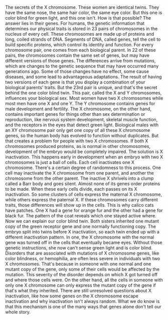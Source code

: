 
The secrets of the X chromosome.
These women are identical twins.
They have the same nose,
the same hair color,
the same eye color.
But this one is color blind
for green light,
and this one isn&#39;t.
How is that possible?
The answer lies in their genes.
For humans, the genetic information
that determines our physical traits
is stored in 23 pairs of chromosomes
in the nucleus of every cell.
These chromosomes are made up of proteins
and long, coiled strands of DNA.
Segments of DNA, called genes,
tell the cell to build specific proteins,
which control its identity and function.
For every chromosome pair,
one comes from each biological parent.
In 22 of these pairs, the chromosomes
contain the same set of genes,
but may have different versions
of those genes.
The differences arrive from mutations,
which are changes to the genetic sequence
that may have occurred 
many generations ago.
Some of those changes have no effect,
some cause diseases,
and some lead to advantageous adaptations.
The result of having two versions
of each gene
is that you display a combination
of your biological parents&#39; traits.
But the 23rd pair is unique,
and that&#39;s the secret behind
the one color blind twin.
This pair, called the X and Y chromosomes,
influences your biological sex.
Most women have two X chromosomes
while most men have one X and one Y.
The Y chromosome contains genes
for male development and fertility.
The X chromosome, on the other hand,
contains important genes for things other
than sex determination or reproduction,
like nervous system development,
skeletal muscle function,
and the receptors in the eyes
that detect green light.
Biological males with 
an XY chromosome pair
only get one copy of all these
X chromosome genes,
so the human body has evolved
to function without duplicates.
But that creates a problem
for people with two X chromosomes.
If both X chromosomes produced proteins,
as is normal in other chromosomes,
development of the embryo would be
completely impaired.
The solution is X inactivation.
This happens early in development
when an embryo with two X chromosomes
is just a ball of cells.
Each cell inactivates one X chromosome.
There&#39;s a certain degree of randomness
to this process.
One cell may inactivate the X chromosome
from one parent,
and another the chromosome
from the other parent.
The inactive X shrivels into a clump
called a Barr body and goes silent.
Almost none of its genes
order proteins to be made.
When these early cells divide,
each passes on its X inactivation.
So some clusters of cells
express the maternal X chromosome,
while others express the paternal X.
If these chromosomes
carry different traits,
those differences 
will show up in the cells.
This is why calico cats have patches.
One X had a gene for orange fur
and the other had a gene for black fur.
The pattern of the coat reveals
which one stayed active where.
Now we can explain our color blind twin.
Both sisters inherited one mutant copy
of the green receptor gene
and one normally functioning copy.
The embryo split into twins
before X inactivation,
so each twin ended up
with a different inactivation pattern.
In one, the X chromosome
with the normal gene was turned off
in the cells that eventually became eyes.
Without those genetic instructions,
she now can&#39;t sense green light
and is color blind.
Disorders that are associated
with mutations of X chromosome genes,
like color blindness,
or hemophilia,
are often less severe in individuals
with two X chromosomes.
That&#39;s because in someone with one normal
and one mutant copy of the gene,
only some of their cells would be
affected by the mutation.
This severity of the disorder
depends on which X got turned off
and where those cells were.
On the other hand, all the cells in
someone with only one X chromosome
can only express the mutant copy
of the gene if that&#39;s what they inherited.
There are still unresolved questions
about X inactivation,
like how some genes on the X chromosome
escape inactivation
and why inactivation isn&#39;t always random.
What we do know is that this mechanism
is one of the many ways that genes
alone don&#39;t tell our whole story.
